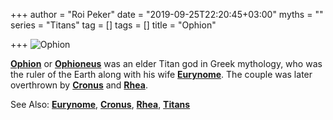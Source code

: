 +++
author = "Roi Peker"
date = "2019-09-25T22:20:45+03:00"
myths = ""
series = "Titans"
tag = []
tags = []
title = "Ophion"

+++
![Ophion](https://www.greekmythology.com/images/mythology/ophion_153.jpg)

[**Ophion**](https://www.greekmythology.com/Titans/Ophion/ophion.html "Ophion") or [**Ophioneus**](https://www.greekmythology.com/Titans/Ophion/ophion.html "Ophion") was an elder Titan god in Greek mythology, who was the ruler of the Earth along with his wife [**Eurynome**](https://www.greekmythology.com/Titans/Eurynome/eurynome.html "Eurynome"). The couple was later overthrown by [**Cronus**](https://www.greekmythology.com/Titans/Cronus/cronus.html "Cronus") and [**Rhea**](https://www.greekmythology.com/Titans/Rhea/rhea.html "Rhea").

See Also: [**Eurynome**](https://www.greekmythology.com/Titans/Eurynome/eurynome.html "Eurynome"), [**Cronus**](https://www.greekmythology.com/Titans/Cronus/cronus.html "Cronus"), [**Rhea**](https://www.greekmythology.com/Titans/Rhea/rhea.html "Rhea"), [**Titans**](https://www.greekmythology.com/Titans/titans.html "Titans")